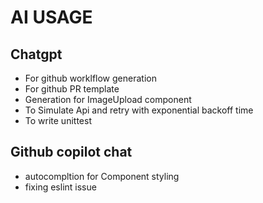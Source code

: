 # AI USAGE

## Chatgpt 

- For github worklflow generation 
- For github PR template 
- Generation for ImageUpload component 
- To Simulate Api and retry with exponential backoff time
- To write unittest 

## Github copilot chat

- autocompltion for Component styling 
- fixing eslint issue 